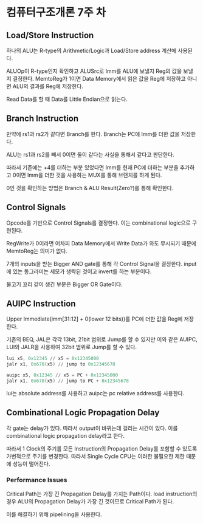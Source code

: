 # 컴퓨터구조개론 7주 차

## Load/Store Instruction

하나의 ALU는 R-type의 Arithmetic/Logic과 Load/Store address 계산에 사용된다.

ALUOp이 R-type인지 확인하고 ALUSrc로 Imm를 ALU에 보낼지 Reg의 값을 보낼지 결정한다. MemtoReg가 1이면 Data Memory에서 읽은 값을 Reg에 저장하고 아니면 ALU의 결과를 Reg에 저장한다.

Read Data를 할 때 Data를 Little Endian으로 읽는다.

## Branch Instruction

만약에 rs1과 rs2가 같다면 Branch를 한다. Branch는 PC에 Imm를 더한 값을 저장한다.

ALU는 rs1과 rs2를 빼서 0이면 둘이 같다는 사실을 통해서 같다고 판단한다.

따라서 기존에는 +4를 더하는 부분 있었다면 Imm를 현재 PC에 더하는 부분을 추가하고 0이면 Imm을 더한 것을 사용하는 MUX를 통해 브랜치를 하게 된다.

0인 것을 확인하는 방법은 Branch & ALU Result(Zero?)를 통해 확인한다.

## Control Signals

Opcode를 기반으로 Control Signals를 결정한다. 이는 combinational logic으로 구현된다.

RegWrite가 0이라면 어차피 Data Memory에서 Write Data가 와도 무시되기 때문에 MemtoReg는 의미가 없다.

7개의 inputs을 받는 Bigger AND gate를 통해 각 Control Signal을 결정한다. input에 있는 동그라미는 세모가 생략된 것이고 invert를 하는 부분이다.

물고기 꼬리 같이 생긴 부분은 Bigger OR Gate이다.

## AUIPC Instruction

Upper Immediate(imm[31:12] + 0(lower 12 bits))를 PC에 더한 값을 Reg에 저장한다.

기존의 BEQ, JAL은 각각 13bit, 21bit 범위로 Jump를 할 수 있지만 이와 같은 AUIPC, LUI와 JALR을 사용하여 32bit 범위로 Jump를 할 수 있다.

```asm
lui x5, 0x12345 // x5 = 0x12345000
jalr x1, 0x678(x5) // jump to 0x12345678
```

```asm
auipc x5, 0x12345 // x5 = PC + 0x12345000
jalr x1, 0x678(x5) // jump to PC + 0x12345678
```

lui는 absolute address를 사용하고 auipc는 pc relative address를 사용한다.

## Combinational Logic Propagation Delay

각 gate는 delay가 있다. 따라서 output이 바뀌는데 걸리는 시간이 있다. 이를 combinational logic propagation delay라고 한다.

따라서 1 Clock의 주기를 모든 Instruction의 Propagation Delay를 포함할 수 있도록 가변적으로 주기를 변경한다. 따라서 Single Cycle CPU는 이러한 불필요한 제한 때문에 성능이 떨어진다.

### Performance Issues

Critical Path는 가장 긴 Propagation Delay를 가지는 Path이다. load instruction의 경우 ALU의 Propagation Delay가 가장 긴 것이므로 Critical Path가 된다.

이를 해결하기 위해 pipelining을 사용한다.
